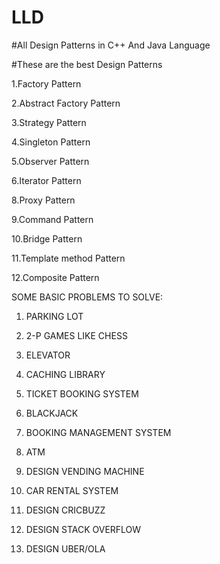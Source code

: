 # LLD

#All Design Patterns in C++ And Java Language

#These are the best Design Patterns

1.Factory Pattern

2.Abstract Factory Pattern

3.Strategy Pattern

4.Singleton Pattern

5.Observer Pattern

6.Iterator Pattern

8.Proxy Pattern

9.Command Pattern

10.Bridge Pattern

11.Template method Pattern

12.Composite Pattern

SOME BASIC PROBLEMS TO SOLVE:

1. PARKING LOT

2. 2-P GAMES LIKE CHESS

3. ELEVATOR

4. CACHING LIBRARY

5. TICKET BOOKING SYSTEM

6. BLACKJACK

7. BOOKING MANAGEMENT SYSTEM

8. ATM

9. DESIGN VENDING MACHINE

10. CAR RENTAL SYSTEM

11. DESIGN CRICBUZZ

12. DESIGN STACK OVERFLOW

13. DESIGN UBER/OLA
